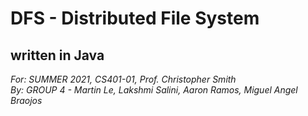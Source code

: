 # DFS - Distributed File System
## written in Java
*For: SUMMER 2021, CS401-01, Prof. Christopher Smith <br>
By: GROUP 4 - Martin Le, Lakshmi Salini, Aaron Ramos, Miguel Angel Braojos*
